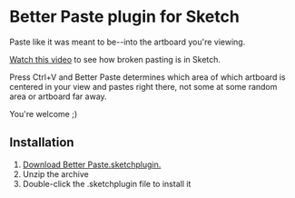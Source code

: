 # Better Paste plugin for Sketch
Paste like it was meant to be--into the artboard you're viewing.

[Watch this video](https://www.youtube.com/watch?v=M8F6gtfnwpc) to see how broken pasting is in Sketch.

Press Ctrl+V and Better Paste determines which area of which artboard 
is centered in your view and pastes right there, not some at some random
area or artboard far away.

You're welcome ;)

## Installation
1. [Download Better Paste.sketchplugin.](https://github.com/kenmoore/sketch-better-paste/archive/master.zip)
2. Unzip the archive
3. Double-click the .sketchplugin file to install it
